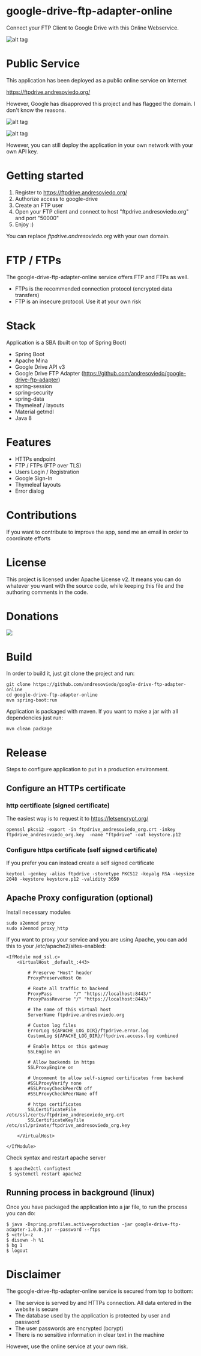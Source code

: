 # google-drive-ftp-adapter-online

Connect your FTP Client to Google Drive with this Online Webservice.

![alt tag](/docs/google-drive-ftp-adapter-online-logo.png)


# Public Service

This application has been deployed as a public online service on Internet

https://ftpdrive.andresoviedo.org/

However, Google has disapproved this project and has flagged the domain.  I don't know the reasons.

![alt tag](/docs/google-unauthorization.png)

![alt tag](/docs/google-deceptive-site-ahead.png)

However, you can still deploy the application in your own network with your own API key.


# Getting started

1. Register to https://ftpdrive.andresoviedo.org/
2. Authorize access to google-drive
3. Create an FTP user
4. Open your FTP client and connect to host "ftpdrive.andresoviedo.org" and port "50000"
5. Enjoy :)

You can replace *ftpdrive.andresoviedo.org* with your own domain.


# FTP / FTPs

The google-drive-ftp-adapter-online service offers FTP and FTPs as well.
* FTPs is the recommended connection protocol (encrypted data transfers)
* FTP is an insecure protocol. Use it at your own risk


# Stack

Application is a SBA (built on top of Spring Boot)

* Spring Boot
* Apache Mina
* Google Drive API v3
* Google Drive FTP Adapter (https://github.com/andresoviedo/google-drive-ftp-adapter)
* spring-session
* spring-security
* spring-data
* Thymeleaf / layouts
* Material getmdl
* Java 8


# Features

* HTTPs endpoint
* FTP / FTPs (FTP over TLS)
* Users Login / Registration
* Google Sign-In
* Thymeleaf layouts
* Error dialog


# Contributions

If you want to contribute to improve the app, send me an email in order to coordinate efforts


# License

This project is licensed under Apache License v2.  It means you can do whatever you want with the source code, while keeping this file and the authoring comments in the code. 


# Donations

[<img src="https://www.paypalobjects.com/webstatic/en_US/i/btn/png/btn_donate_92x26.png">](https://www.paypal.me/andresoviedo)


# Build

In order to build it, just git clone the project and run:

    git clone https://github.com/andresoviedo/google-drive-ftp-adapter-online
    cd google-drive-ftp-adapter-online
    mvn spring-boot:run 


Application is packaged with maven. If you want to make a jar with all dependencies just run:

    mvn clean package
       

# Release

Steps to configure application to put in a production environment.

## Configure an HTTPs certificate

### http certificate (signed certificate)

The easiest way is to request it to https://letsencrypt.org/

    openssl pkcs12 -export -in ftpdrive_andresoviedo_org.crt -inkey ftpdrive_andresoviedo_org.key  -name "ftpdrive" -out keystore.p12

### Configure https certificate (self signed certificate)

If you prefer you can instead create a self signed certificate

    keytool -genkey -alias ftpdrive -storetype PKCS12 -keyalg RSA -keysize 2048 -keystore keystore.p12 -validity 3650

## Apache Proxy configuration (optional)

Install necessary modules

    sudo a2enmod proxy
    sudo a2enmod proxy_http

If you want to proxy your service and you are using Apache, you can add this to your /etc/apache2/sites-enabled:

    <IfModule mod_ssl.c>
    	<VirtualHost _default_:443>
    
    		# Preserve "Host" header
    		ProxyPreserveHost On
    
    		# Route all traffic to backend
           	ProxyPass        "/" "https://localhost:8443/"
            ProxyPassReverse "/" "https://localhost:8443/"
    
    		# The name of this virtual host
            ServerName ftpdrive.andresoviedo.org
    
    		# Custom log files
    		ErrorLog ${APACHE_LOG_DIR}/ftpdrive.error.log
            CustomLog ${APACHE_LOG_DIR}/ftpdrive.access.log combined
    
    		# Enable https on this gateway
    		SSLEngine on
    
    		# Allow backends in https
    		SSLProxyEngine on
    
    		# Uncomment to allow self-signed certificates from backend
    		#SSLProxyVerify none
    		#SSLProxyCheckPeerCN off
    		#SSLProxyCheckPeerName off
    
    		# https certificates
    		SSLCertificateFile      /etc/ssl/certs/ftpdrive_andresoviedo_org.crt
            SSLCertificateKeyFile /etc/ssl/private/ftpdrive_andresoviedo_org.key
            
    	</VirtualHost>
    
    </IfModule>


Check syntax and restart apache server

     $ apache2ctl configtest
     $ systemctl restart apache2


## Running process in background (linux)

Once you have packaged the application into a jar file, to run the process you can do:

    $ java -Dspring.profiles.active=production -jar google-drive-ftp-adapter-1.0.0.jar --password --ftps
    $ <ctrl>-z
    $ disown -h %1
    $ bg 1
    $ logout

# Disclaimer

The google-drive-ftp-adapter-online service is secured from top to bottom:
* The service is served by and HTTPs connection. All data entered in the website is secure
* The database used by the application is protected by user and password
* The user passwords are encrypted (bcrypt)
* There is no sensitive information in clear text in the machine

However, use the online service at your own risk.


